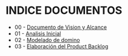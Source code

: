 # INDICE DOCUMENTOS

- 00 - [Documento de Vision y Alcance](./00%20-%20Documento%20de%20Visi%C3%B3n%20y%20Alcance/)
- 01 - [Analisis Inicial](./01%20-%20Analisis%20Inicial/)
- 02 - [Modelado de domino](./02%20-%20Modelado%20de%20Dominio/)
- 03 - [Elaboración del Product Backlog](./03%20-%20Elaboraci%C3%B3n%20del%20Product%20Backlog/)



